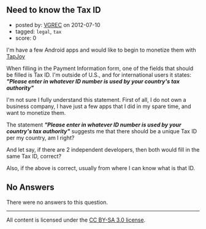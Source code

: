 ## Need to know the Tax ID

- posted by: [VGREC](https://stackexchange.com/users/-1/18715-vgrec) on 2012-07-10
- tagged: `legal`, `tax`
- score: 0

I'm have a few Android apps and would like to begin to monetize them with [TapJoy][1]  

When filling in the Payment Information form, one of the fields that should be filled is Tax ID. I'm outside of U.S., and for international users it states: ***"Please enter in whatever ID number is used by your country's tax authority"***

I'm not sure I fully understand this statement. First of all, I do not own a business company, I have just a few apps that I did in my spare time, and want to monetize them.  

The statement ***"Please enter in whatever ID number is used by your country's tax authority"*** suggests me that there should be a unique Tax ID per my country, am I right?

And let say, if there are 2 independent developers, then both would fill in the same Tax ID, correct?

Also, if the above is correct, usually from where I can know what is that ID.



  [1]: http://tapjoy.com

## No Answers

There were no answers to this question.


---

All content is licensed under the [CC BY-SA 3.0 license](https://creativecommons.org/licenses/by-sa/3.0/).
